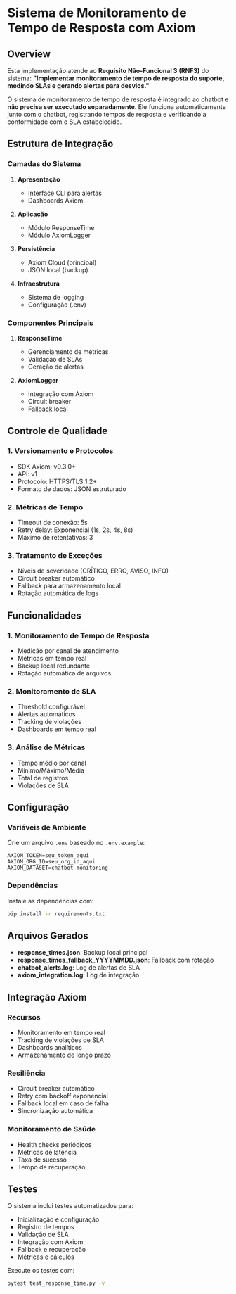 # Sistema de Monitoramento de Tempo de Resposta com Axiom

## Overview
Esta implementação atende ao **Requisito Não-Funcional 3 (RNF3)** do sistema: **"Implementar monitoramento de tempo de resposta do suporte, medindo SLAs e gerando alertas para desvios."**

O sistema de monitoramento de tempo de resposta é integrado ao chatbot e **não precisa ser executado separadamente**. Ele funciona automaticamente junto com o chatbot, registrando tempos de resposta e verificando a conformidade com o SLA estabelecido.

## Estrutura de Integração

### Camadas do Sistema
1. **Apresentação**
   - Interface CLI para alertas
   - Dashboards Axiom

2. **Aplicação**
   - Módulo ResponseTime
   - Módulo AxiomLogger

3. **Persistência**
   - Axiom Cloud (principal)
   - JSON local (backup)

4. **Infraestrutura**
   - Sistema de logging
   - Configuração (.env)

### Componentes Principais
1. **ResponseTime**
   - Gerenciamento de métricas
   - Validação de SLAs
   - Geração de alertas

2. **AxiomLogger**
   - Integração com Axiom
   - Circuit breaker
   - Fallback local

## Controle de Qualidade

### 1. Versionamento e Protocolos
- SDK Axiom: v0.3.0+
- API: v1
- Protocolo: HTTPS/TLS 1.2+
- Formato de dados: JSON estruturado

### 2. Métricas de Tempo
- Timeout de conexão: 5s
- Retry delay: Exponencial (1s, 2s, 4s, 8s)
- Máximo de retentativas: 3

### 3. Tratamento de Exceções
- Níveis de severidade (CRÍTICO, ERRO, AVISO, INFO)
- Circuit breaker automático
- Fallback para armazenamento local
- Rotação automática de logs

## Funcionalidades

### 1. **Monitoramento de Tempo de Resposta**
- Medição por canal de atendimento
- Métricas em tempo real
- Backup local redundante
- Rotação automática de arquivos

### 2. **Monitoramento de SLA**
- Threshold configurável
- Alertas automáticos
- Tracking de violações
- Dashboards em tempo real

### 3. **Análise de Métricas**
- Tempo médio por canal
- Mínimo/Máximo/Média
- Total de registros
- Violações de SLA

## Configuração

### Variáveis de Ambiente
Crie um arquivo `.env` baseado no `.env.example`:
```
AXIOM_TOKEN=seu_token_aqui
AXIOM_ORG_ID=seu_org_id_aqui
AXIOM_DATASET=chatbot-monitoring
```

### Dependências
Instale as dependências com:
```bash
pip install -r requirements.txt
```

## Arquivos Gerados
- **response_times.json**: Backup local principal
- **response_times_fallback_YYYYMMDD.json**: Fallback com rotação
- **chatbot_alerts.log**: Log de alertas de SLA
- **axiom_integration.log**: Log de integração

## Integração Axiom

### Recursos
- Monitoramento em tempo real
- Tracking de violações de SLA
- Dashboards analíticos
- Armazenamento de longo prazo

### Resiliência
- Circuit breaker automático
- Retry com backoff exponencial
- Fallback local em caso de falha
- Sincronização automática

### Monitoramento de Saúde
- Health checks periódicos
- Métricas de latência
- Taxa de sucesso
- Tempo de recuperação

## Testes
O sistema inclui testes automatizados para:
- Inicialização e configuração
- Registro de tempos
- Validação de SLA
- Integração com Axiom
- Fallback e recuperação
- Métricas e cálculos

Execute os testes com:
```bash
pytest test_response_time.py -v
```

